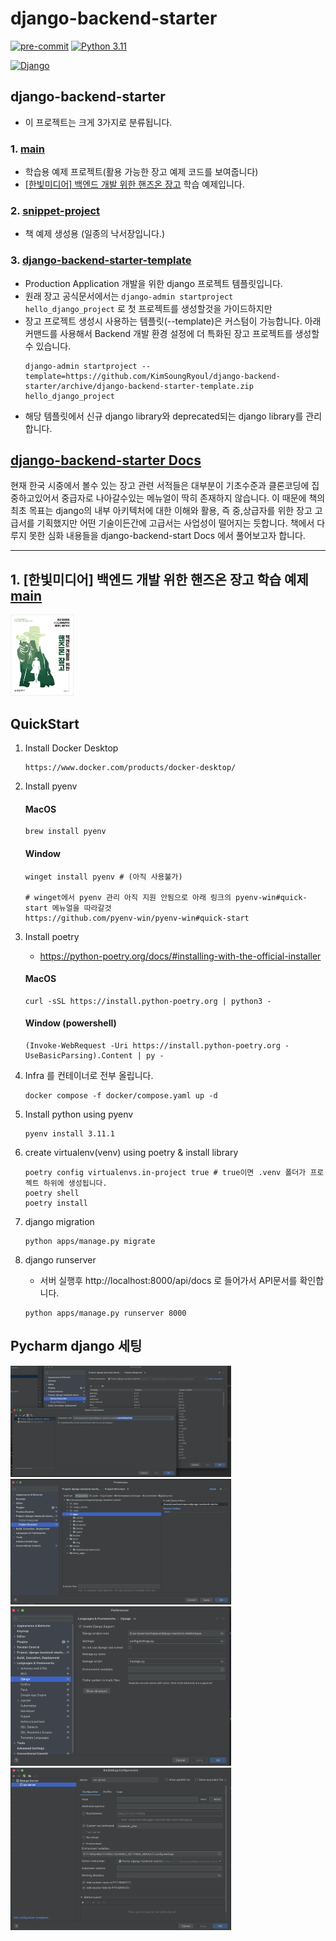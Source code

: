 # django-backend-starter
[![pre-commit](https://img.shields.io/badge/pre--commit-enabled-brightgreen?logo=pre-commit)](https://github.com/pre-commit/pre-commit)
[![Python 3.11](https://img.shields.io/badge/python-3.11-blue.svg)](https://www.python.org/downloads/release/python-3111/)

[![Django](https://img.shields.io/badge/Django-092E20?style=for-the-badge&logo=django&logoColor=white)](https://www.djangoproject.com/start/overview/)

## django-backend-starter
* 이 프로젝트는 크게 3가지로 분류됩니다.
### 1. [main](https://github.com/KimSoungRyoul/django-backend-starter/tree/main)
   * 학습용 예제 프로젝트(활용 가능한 장고 예제 코드를 보여줍니다)
   * [[한빛미디어] 백엔드 개발 위한 핸즈온 장고](https://m.hanbit.co.kr/media/books/book_view.html?p_code=B1505170070) 학습 예제입니다.

### 2. [snippet-project](https://github.com/KimSoungRyoul/django-backend-starter/tree/snippet-project)
   * 책 예제 생성용 (일종의 낙서장입니다.)

### 3. [django-backend-starter-template](https://github.com/KimSoungRyoul/django-backend-starter/tree/django-backend-starter-template)
   * Production Application 개발을 위한 django 프로젝트 템플릿입니다.
   * 원래 장고 공식문서에서는 `django-admin startproject hello_django_project` 로 첫 프로젝트를 생성할것을 가이드하지만
   * 장고 프로젝트 생성시 사용하는 템플릿(--template)은 커스텀이 가능합니다. 아래 커맨드를 사용해서 Backend 개발 환경 설정에 더 특화된 장고 프로젝트를 생성할 수 있습니다.
     ~~~shell
     django-admin startproject --template=https://github.com/KimSoungRyoul/django-backend-starter/archive/django-backend-starter-template.zip  hello_django_project
     ~~~
   * 해당 템플릿에서 신규 django library와 deprecated되는 django library를 관리합니다.


## [django-backend-starter Docs](https://kimsoungryoul.github.io/django-backend-starter/)

현재 한국 시중에서 볼수 있는 장고 관련 서적들은 대부분이 기초수준과 클론코딩에 집중하고있어서 중급자로 나아갈수있는 메뉴얼이 딱히 존재하지 않습니다.
이 때문에 책의 최초 목표는 django의 내부 아키텍처에 대한 이해와 활용, 즉 중,상급자를 위한 장고 고급서를 기획했지만 어떤 기술이든간에 고급서는 사업성이 떨어지는 듯합니다.
책에서 다루지 못한 심화 내용들을 django-backend-start Docs 에서 풀어보고자 합니다.

---

## 1. [한빛미디어] 백엔드 개발 위한 핸즈온 장고 학습 예제 [main](https://github.com/KimSoungRyoul/django-backend-starter/tree/main)

   <img src="./docs/readme_img/book.jpg" width="20%" height="10%">



## QuickStart

1. Install Docker Desktop
    ~~~
    https://www.docker.com/products/docker-desktop/
    ~~~

2. Install pyenv

    #### MacOS
    ~~~shell
    brew install pyenv
    ~~~

    #### Window
    ~~~shell
    winget install pyenv # (아직 사용불가)

    # winget에서 pyenv 관리 아직 지원 안됨으로 아래 링크의 pyenv-win#quick-start 메뉴얼을 따라갈것
    https://github.com/pyenv-win/pyenv-win#quick-start
    ~~~

3. Install poetry
    * https://python-poetry.org/docs/#installing-with-the-official-installer
    #### MacOS
    ~~~shell
    curl -sSL https://install.python-poetry.org | python3 -
    ~~~

    #### Window (powershell)
    ~~~shell
    (Invoke-WebRequest -Uri https://install.python-poetry.org -UseBasicParsing).Content | py -
    ~~~

4. Infra 를 컨테이너로 전부 올립니다.
    ```shell
    docker compose -f docker/compose.yaml up -d
    ```

5. Install python using pyenv
    ~~~shell
    pyenv install 3.11.1
    ~~~

6. create virtualenv(venv) using poetry & install library
    ~~~shell
    poetry config virtualenvs.in-project true # true이면 .venv 폴더가 프로젝트 하위에 생성됩니다.
    poetry shell
    poetry install
    ~~~

7. django migration
    ~~~shell
    python apps/manage.py migrate
    ~~~

8. django runserver
    * 서버 실행후 http://localhost:8000/api/docs 로 들어가서 API문서를 확인합니다.
    ~~~shell
    python apps/manage.py runserver 8000
    ~~~



## Pycharm django 세팅
<img src="./docs/readme_img/Pycharm_projectInterpreter.png" width="70%" height="50%">
<img src="./docs/readme_img/Pycharm_projectStructure.png" width="70%" height="50%">
<img src="./docs/readme_img/Pycharm_djangoConfig.png" width="70%" height="50%">
<img src="./docs/readme_img/Pychamr_runserver.png" width="70%" height="50%">
